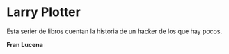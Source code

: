 # Larry Plotter

Esta serier de libros cuentan la historia de un hacker de los que hay pocos.

**Fran Lucena**

